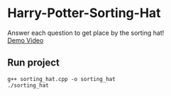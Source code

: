 # Harry-Potter-Sorting-Hat
Answer each question to get place by the sorting hat! <br/>
[Demo Video](https://youtu.be/IfR_NOP8V38)

## Run project 
```
g++ sorting_hat.cpp -o sorting_hat
./sorting_hat
```
